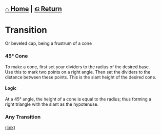  [⌂ Home](README.md) | [⎌ Return](Metal_Patterns.md)
 ----------

# Transition
Or beveled cap, being a frustrum of a cone

### 45° Cone

To make a cone, first set your dividers to the radius of the desired base. Use this to mark two points on a right angle. Then set the dividers to the distance between these points. This is the slant height of the desired cone.

#### Logic

At a 45° angle, the height of a cone is equal to the radius; thus forming a right triangle with the slant as the hypotenuse.

### Any Transition
[(link)](https://opentextbc.ca/patterndevelopment/chapter/frustum-of-a-cone/)